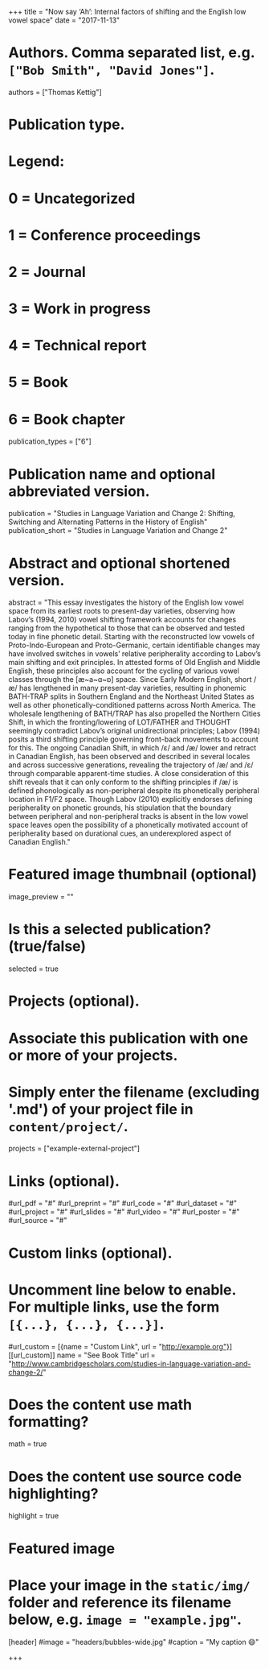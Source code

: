 +++
title = "Now say ‘Ah’: Internal factors of shifting and the English low vowel space"
date = "2017-11-13"

# Authors. Comma separated list, e.g. `["Bob Smith", "David Jones"]`.
authors = ["Thomas Kettig"]

# Publication type.
# Legend:
# 0 = Uncategorized
# 1 = Conference proceedings
# 2 = Journal
# 3 = Work in progress
# 4 = Technical report
# 5 = Book
# 6 = Book chapter
publication_types = ["6"]

# Publication name and optional abbreviated version.
publication = "Studies in Language Variation and Change 2: Shifting, Switching and Alternating Patterns in the History of English"
publication_short = "Studies in Language Variation and Change 2"

# Abstract and optional shortened version.
abstract = "This essay investigates the history of the English low vowel space from its earliest roots to present-day varieties, observing how Labov’s (1994, 2010) vowel shifting framework accounts for changes ranging from the hypothetical to those that can be observed and tested today in fine phonetic detail. Starting with the reconstructed low vowels of Proto-Indo-European and Proto-Germanic, certain identifiable changes may have involved switches in vowels’ relative peripherality according to Labov’s main shifting and exit principles. In attested forms of Old English and Middle English, these principles also account for the cycling of various vowel classes through the [æ~a~ɑ~ɒ] space. Since Early Modern English, short /æ/ has lengthened in many present-day varieties, resulting in phonemic BATH-TRAP splits in Southern England and the Northeast United States as well as other phonetically-conditioned patterns across North America. The wholesale lengthening of BATH/TRAP has also propelled the Northern Cities Shift, in which the fronting/lowering of LOT/FATHER and THOUGHT seemingly contradict Labov’s original unidirectional principles; Labov (1994) posits a third shifting principle governing front-back movements to account for this. The ongoing Canadian Shift, in which /ɛ/ and /æ/ lower and retract in Canadian English, has been observed and described in several locales and across successive generations, revealing the trajectory of /æ/ and /ɛ/ through comparable apparent-time studies. A close consideration of this shift reveals that it can only conform to the shifting principles if /æ/ is defined phonologically as non-peripheral despite its phonetically peripheral location in F1/F2 space. Though Labov (2010) explicitly endorses defining peripherality on phonetic grounds, his stipulation that the boundary between peripheral and non-peripheral tracks is absent in the low vowel space leaves open the possibility of a phonetically motivated account of peripherality based on durational cues, an underexplored aspect of Canadian English."

# Featured image thumbnail (optional)
image_preview = ""

# Is this a selected publication? (true/false)
selected = true

# Projects (optional).
#   Associate this publication with one or more of your projects.
#   Simply enter the filename (excluding '.md') of your project file in `content/project/`.
projects = ["example-external-project"]

# Links (optional).
#url_pdf = "#"
#url_preprint = "#"
#url_code = "#"
#url_dataset = "#"
#url_project = "#"
#url_slides = "#"
#url_video = "#"
#url_poster = "#"
#url_source = "#"

# Custom links (optional).
#   Uncomment line below to enable. For multiple links, use the form `[{...}, {...}, {...}]`.
#url_custom = [{name = "Custom Link", url = "http://example.org"}]
[[url_custom]]
name = "See Book Title"
url = "http://www.cambridgescholars.com/studies-in-language-variation-and-change-2/"

# Does the content use math formatting?
math = true

# Does the content use source code highlighting?
highlight = true

# Featured image
# Place your image in the `static/img/` folder and reference its filename below, e.g. `image = "example.jpg"`.
[header]
#image = "headers/bubbles-wide.jpg"
#caption = "My caption :smile:"

+++